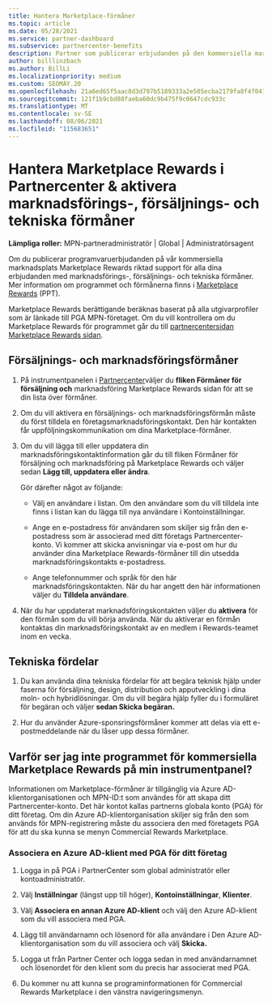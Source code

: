 ```yaml
---
title: Hantera Marketplace-förmåner
ms.topic: article
ms.date: 05/28/2021
ms.service: partner-dashboard
ms.subservice: partnercenter-benefits
description: Partner som publicerar erbjudanden på den kommersiella marknadsplatsen är berättigade till förmåner som erbjuder marknadsföringssupport.
author: billlinzbach
ms.author: BillLi
ms.localizationpriority: medium
ms.custom: SEOMAY.20
ms.openlocfilehash: 21a6ed65f5aac8d3d797b5189333a2e505ecba2179fa8f4f041af152e01a4db8
ms.sourcegitcommit: 121f1b9cbd88faeba60dc9b475f9c0647cdc933c
ms.translationtype: MT
ms.contentlocale: sv-SE
ms.lasthandoff: 08/06/2021
ms.locfileid: "115683651"
---
```

# <a name="manage-marketplace-rewards-in-partner-center--activate-marketing-sales-and-technical-benefits"></a>Hantera Marketplace Rewards i Partnercenter & aktivera marknadsförings-, försäljnings- och tekniska förmåner

**Lämpliga roller:** MPN-partneradministratör | Global | Administratörsagent

Om du publicerar programvaruerbjudanden på vår kommersiella marknadsplats Marketplace Rewards riktad support för alla dina erbjudanden med marknadsförings-, försäljnings- och tekniska förmåner. Mer information om programmet och förmånerna finns i [Marketplace Rewards](https://aka.ms/marketplacerewards) (PPT).

Marketplace Rewards berättigande beräknas baserat på alla utgivarprofiler som är länkade till PGA MPN-företaget. Om du vill kontrollera om du Marketplace Rewards för programmet går du till [partnercentersidan Marketplace Rewards sidan](https://partner.microsoft.com/dashboard/mpn/program/commercialmarketplace).

## <a name="sales-and-marketing-benefits"></a>Försäljnings- och marknadsföringsförmåner

1. På instrumentpanelen i [Partnercenter](https://partner.microsoft.com/dashboard)väljer du **fliken Förmåner för försäljning och** marknadsföring Marketplace Rewards sidan för att se din lista över förmåner.

2. Om du vill aktivera en försäljnings- och marknadsföringsförmån måste du först tilldela en företagsmarknadsföringskontakt. Den här kontakten får uppföljningskommunikation om dina Marketplace-förmåner.

3. Om du vill lägga till eller uppdatera din marknadsföringskontaktinformation går du till fliken Förmåner för försäljning och marknadsföring på Marketplace Rewards och väljer sedan **Lägg till, uppdatera eller ändra**.

   Gör därefter något av följande:

   - Välj en användare i listan. Om den användare som du vill tilldela inte finns i listan kan du lägga till nya användare i Kontoinställningar.

   - Ange en e-postadress för användaren som skiljer sig från den e-postadress som är associerad med ditt företags Partnercenter-konto. Vi kommer att skicka anvisningar via e-post om hur du använder dina Marketplace Rewards-förmåner till din utsedda marknadsföringskontakts e-postadress.

   - Ange telefonnummer och språk för den här marknadsföringskontakten. När du har angett den här informationen väljer du **Tilldela användare**.

4. När du har uppdaterat marknadsföringskontakten väljer du **aktivera** för den förmån som du vill börja använda. När du aktiverar en förmån kontaktas din marknadsföringskontakt av en medlem i Rewards-teamet inom en vecka.

## <a name="technical-benefits"></a>Tekniska fördelar

1. Du kan använda dina tekniska fördelar för att begära teknisk hjälp under faserna för försäljning, design, distribution och apputveckling i dina moln- och hybridlösningar. Om du vill begära hjälp fyller du i formuläret för begäran och väljer **sedan Skicka begäran.**

2. Hur du använder Azure-sponsringsförmåner kommer att delas via ett e-postmeddelande när du låser upp dessa förmåner.

## <a name="why-cant-i-see-the-commercial-marketplace-rewards-program-on-my-dashboard"></a>Varför ser jag inte programmet för kommersiella Marketplace Rewards på min instrumentpanel?

Informationen om Marketplace-förmåner är tillgänglig via Azure AD-klientorganisationen och MPN-ID:t som användes för att skapa ditt Partnercenter-konto. Det här kontot kallas partnerns globala konto (PGA) för ditt företag. Om din Azure AD-klientorganisation skiljer sig från den som används för MPN-registrering måste du associera den med företagets PGA för att du ska kunna se menyn Commercial Rewards Marketplace.

### <a name="to-associate-an-azure-ad-tenant-with-the-pga-of-your-company"></a>Associera en Azure AD-klient med PGA för ditt företag

1. Logga in på PGA i PartnerCenter som global administratör eller kontoadministratör.

2. Välj **Inställningar** (längst upp till höger), **Kontoinställningar**, **Klienter**.

3. Välj **Associera en annan Azure AD-klient** och välj den Azure AD-klient som du vill associera med PGA.

4. Lägg till användarnamn och lösenord för alla användare i Den Azure AD-klientorganisation som du vill associera och välj **Skicka.**

5. Logga ut från Partner Center och logga sedan in med användarnamnet och lösenordet för den klient som du precis har associerat med PGA.

6. Du kommer nu att kunna se programinformationen för Commercial Rewards Marketplace i den vänstra navigeringsmenyn.
